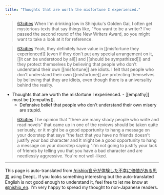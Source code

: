 ```yaml
---
title: "Thoughts that are worth the misfortune I experienced."
---
```


> [63cities](https://x.com/63cities/status/1828820081931161869) When I'm drinking low in Shinjuku's Golden Gai, I often get mysterious texts that say things like, "You want to be a writer? I've passed the second round of the New Writers Award, so you might want to take a look at it for reference.

> [63cities](https://x.com/63cities/status/1828821345570070729) Yeah, they definitely have value in [[misfortune they experienced]] (even if they don't put any special arrangement on it, [[it can be understood by all]] and [[should be sympathized]]) and they protect themselves by believing that people who don't understand their own [[misfortune]] are idiots. I felt that people who don't understand their own [[misfortune]] are protecting themselves by believing that they are idiots, even though there is a universality behind the reality.
- Thoughts that are worth the misfortune I experienced.
        - [[empathy]] must be [[empathy]].
    - Defensive belief that people who don't understand their own misery are stupid.

> [63cities](https://x.com/63cities/status/1828822923685282232) The opinion that "there are many shady people who write and read novels" that came up in one of the reviews should be taken quite seriously, or it might be a good opportunity to hang a message on your doorstep that says "the fact that you have no friends doesn't justify your bad character and It might be a good opportunity to hang a message on your doorstep saying "I'm not going to justify your lack of friends by telling you that you have a bad character and are needlessly aggressive. You're not well-liked.

---
This page is auto-translated from [/nishio/自分が体験した不幸に価値がある思考](https://scrapbox.io/nishio/自分が体験した不幸に価値がある思考) using DeepL. If you looks something interesting but the auto-translated English is not good enough to understand it, feel free to let me know at [@nishio_en](https://twitter.com/nishio_en). I'm very happy to spread my thought to non-Japanese readers.